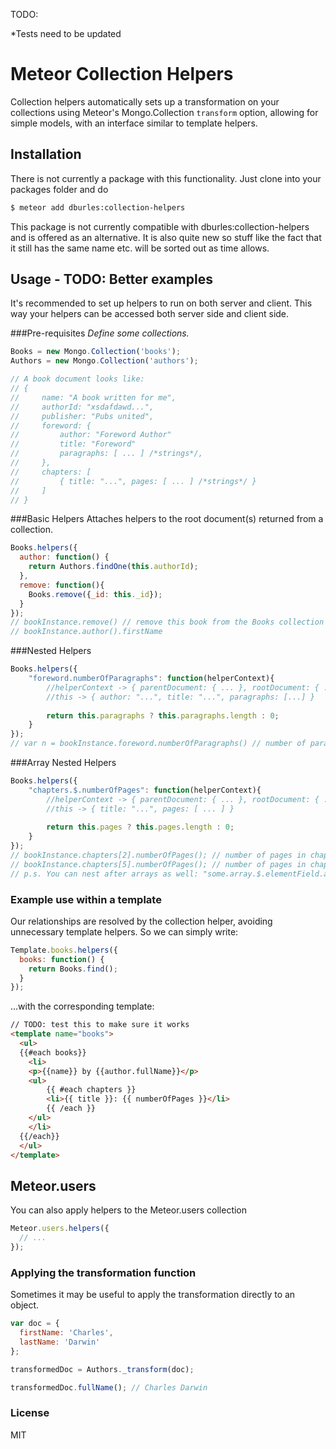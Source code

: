 TODO:

*Tests need to be updated

# Meteor Collection Helpers

Collection helpers automatically sets up a transformation on your collections using Meteor's Mongo.Collection `transform` option, allowing for simple models, with an interface similar to template helpers.

## Installation

There is not currently a package with this functionality. Just clone into your packages folder and do 
```sh
$ meteor add dburles:collection-helpers
```
This package is not currently compatible with dburles:collection-helpers and is offered as an alternative. It is also quite new so stuff like the fact that it still has the same name etc. will be sorted out as time allows.

## Usage - TODO: Better examples

It's recommended to set up helpers to run on both server and client. This way your helpers can be accessed both server side and client side. 

###Pre-requisites
_Define some collections._

```javascript
Books = new Mongo.Collection('books');
Authors = new Mongo.Collection('authors');

// A book document looks like:
// {
//     name: "A book written for me",
// 	   authorId: "xsdafdawd...",
// 	   publisher: "Pubs united",
// 	   foreword: {
// 		   author: "Foreword Author"
// 		   title: "Foreword"
// 		   paragraphs: [ ... ] /*strings*/,		
// 	   },
// 	   chapters: [
//	       { title: "...", pages: [ ... ] /*strings*/ }
//	   ]
// }
```

###Basic Helpers
Attaches helpers to the root document(s) returned from a collection.

```javascript
Books.helpers({
  author: function() {
    return Authors.findOne(this.authorId);
  },
  remove: function(){
	Books.remove({_id: this._id});
  }
});
// bookInstance.remove() // remove this book from the Books collection
// bookInstance.author().firstName 
```

###Nested Helpers

```javascript
Books.helpers({
	"foreword.numberOfParagraphs": function(helperContext){
		//helperContext -> { parentDocument: { ... }, rootDocument: { ... } }
		//this -> { author: "...", title: "...", paragraphs: [...] }	
		
		return this.paragraphs ? this.paragraphs.length : 0;
	}
});
// var n = bookInstance.foreword.numberOfParagraphs() // number of paragraphs in foreword
```

###Array Nested Helpers

```javascript
Books.helpers({
	"chapters.$.numberOfPages": function(helperContext){
		//helperContext -> { parentDocument: { ... }, rootDocument: { ... } }
		//this -> { title: "...", pages: [ ... ] }	
		
		return this.pages ? this.pages.length : 0;
	}
});
// bookInstance.chapters[2].numberOfPages(); // number of pages in chapter three
// bookInstance.chapters[5].numberOfPages(); // number of pages in chapter six
// p.s. You can nest after arrays as well: "some.array.$.elementField.array.$.very.deep.array.$.helperName": func ...

```

### Example use within a template

Our relationships are resolved by the collection helper, avoiding unnecessary template helpers. So we can simply write:

```javascript
Template.books.helpers({
  books: function() {
    return Books.find();
  }
});
```

...with the corresponding template:

```html 
// TODO: test this to make sure it works
<template name="books">
  <ul>
  {{#each books}}
    <li>
	<p>{{name}} by {{author.fullName}}</p>
	<ul>
		{{ #each chapters }}
		<li>{{ title }}: {{ numberOfPages }}</li>
		{{ /each }}
	</ul>	
	</li>
  {{/each}}
  </ul>
</template>
```

## Meteor.users

You can also apply helpers to the Meteor.users collection

```javascript
Meteor.users.helpers({
  // ...
});
```

### Applying the transformation function

Sometimes it may be useful to apply the transformation directly to an object.

```js
var doc = {
  firstName: 'Charles',
  lastName: 'Darwin'
};

transformedDoc = Authors._transform(doc);

transformedDoc.fullName(); // Charles Darwin
```

### License

MIT
